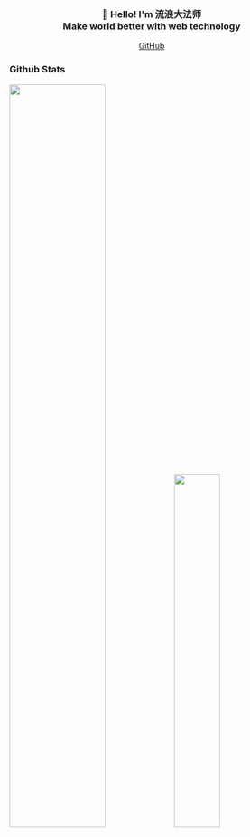 
<h3 align="center">👋 Hello! I'm 流浪大法师<br/>Make world better with web technology</h3>

<p align="center">
  <a href="https://github.com/liuliangsir">GitHub</a>
</p>

### Github Stats

<a href="https://github.com/liuliangsir"><img src="https://github-readme-stats.vercel.app/api?username=liuliangsir&show_icons=true&layout=compact&count_private=true&hide_title=true&theme=default" style="width: 58%; max-width: 58%; min-width: 58%;"><img src="https://github-readme-stats.vercel.app/api/top-langs/?username=liuliangsir&layout=compact&count_private=true&theme=default" style="width: 40%; max-width: 40%; min-width: 40%;"></a>
